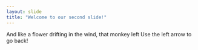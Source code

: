 ```yaml
---
layout: slide
title: "Welcome to our second slide!"
---
```

And like a flower drifting in the wind, that monkey left
Use the left arrow to go back!
